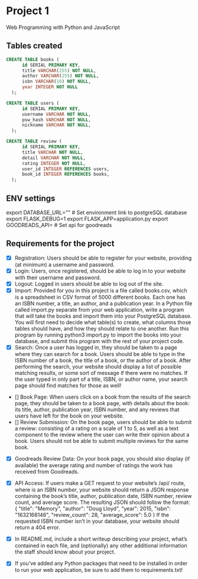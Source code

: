 # Project 1

Web Programming with Python and JavaScript

## Tables created

```SQL
CREATE TABLE books (
      id SERIAL PRIMARY KEY,
      title VARCHAR(255) NOT NULL,
      author VARCHAR(255) NOT NULL,
      isbn VARCHAR(10) NOT NULL,
      year INTEGER NOT NULL
  );
```

```SQL
CREATE TABLE users (
      id SERIAL PRIMARY KEY,
      username VARCHAR NOT NULL,
      psw_hash VARCHAR NOT NULL,
      nickname VARCHAR NOT NULL,
  );
```

```SQL
CREATE TABLE review (
      id SERIAL PRIMARY KEY,
      title VARCHAR NOT NULL,
      detail VARCHAR NOT NULL,
      rating INTEGER NOT NULL,
      user_id INTEGER REFERENCES users,
      book_id INTEGER REFERENCES books,
  );
```

## ENV settings

export DATABASE_URL="" # Set environment link to postgreSQL database
export FLASK_DEBUG=1
export FLASK_APP=application.py
export GOODREADS_API= # Set api for goodreads

## Requirements for the project

- [x] Registration: Users should be able to register for your website, providing (at minimum) a username and password.
- [x] Login: Users, once registered, should be able to log in to your website with their username and password.
- [x] Logout: Logged in users should be able to log out of the site.
- [x] Import: Provided for you in this project is a file called books.csv, which is a spreadsheet in CSV format of 5000 different books. Each one has an ISBN number, a title, an author, and a publication year. In a Python file called import.py separate from your web application, write a program that will take the books and import them into your PostgreSQL database. You will first need to decide what table(s) to create, what columns those tables should have, and how they should relate to one another. Run this program by running python3 import.py to import the books into your database, and submit this program with the rest of your project code.
- [x] Search: Once a user has logged in, they should be taken to a page where they can search for a book. Users should be able to type in the ISBN number of a book, the title of a book, or the author of a book. After performing the search, your website should display a list of possible matching results, or some sort of message if there were no matches. If the user typed in only part of a title, ISBN, or author name, your search page should find matches for those as well!
- [] Book Page: When users click on a book from the results of the search page, they should be taken to a book page, with details about the book: its title, author, publication year, ISBN number, and any reviews that users have left for the book on your website.
- [] Review Submission: On the book page, users should be able to submit a review: consisting of a rating on a scale of 1 to 5, as well as a text component to the review where the user can write their opinion about a book. Users should not be able to submit multiple reviews for the same book.
- [x] Goodreads Review Data: On your book page, you should also display (if available) the average rating and number of ratings the work has received from Goodreads.
- [x] API Access: If users make a GET request to your website’s /api/<isbn> route, where <isbn> is an ISBN number, your website should return a JSON response containing the book’s title, author, publication date, ISBN number, review count, and average score. The resulting JSON should follow the format:
  {
  "title": "Memory",
  "author": "Doug Lloyd",
  "year": 2015,
  "isbn": "1632168146",
  "review_count": 28,
  "average_score": 5.0
  }
  If the requested ISBN number isn’t in your database, your website should return a 404 error.

- [x] In README.md, include a short writeup describing your project, what’s contained in each file, and (optionally) any other additional information the staff should know about your project.
- [x] If you’ve added any Python packages that need to be installed in order to run your web application, be sure to add them to requirements.txt!
